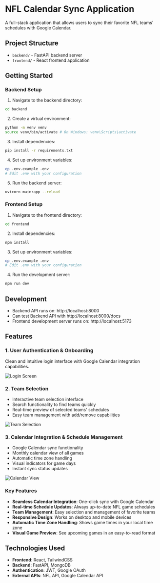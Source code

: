 # NFL Calendar Sync Application

A full-stack application that allows users to sync their favorite NFL teams' schedules with Google Calendar.

## Project Structure
- `backend/` - FastAPI backend server
- `frontend/` - React frontend application

## Getting Started

### Backend Setup
1. Navigate to the backend directory:
```bash
cd backend
```
2. Create a virtual environment:
```bash
python -m venv venv
source venv/bin/activate # On Windows: venv\Scripts\activate
```
3. Install dependencies:
```bash
pip install -r requirements.txt
```
4. Set up environment variables:
```bash
cp .env.example .env
# Edit .env with your configuration
```
5. Run the backend server:
```bash
uvicorn main:app --reload
```

### Frontend Setup
1. Navigate to the frontend directory:
```bash
cd frontend
```
2. Install dependencies:
```bash
npm install
```
3. Set up environment variables:
```bash
cp .env.example .env
# Edit .env with your configuration
```
4. Run the development server:
```bash
npm run dev
```

## Development
- Backend API runs on: http://localhost:8000
- Can test Backend API with http://localhost:8000/docs
- Frontend development server runs on: http://localhost:5173

## Features

### 1. User Authentication & Onboarding
Clean and intuitive login interface with Google Calendar integration capabilities.

![Login Screen](assets/screenshots/login_screen.png)

### 2. Team Selection
- Interactive team selection interface
- Search functionality to find teams quickly
- Real-time preview of selected teams' schedules
- Easy team management with add/remove capabilities

![Team Selection](assets/screenshots/team_selection.png)

### 3. Calendar Integration & Schedule Management
- Google Calendar sync functionality
- Monthly calendar view of all games
- Automatic time zone handling
- Visual indicators for game days
- Instant sync status updates

![Calendar View](assets/screenshots/calendar_view.png)

### Key Features
- **Seamless Calendar Integration**: One-click sync with Google Calendar
- **Real-time Schedule Updates**: Always up-to-date NFL game schedules
- **Team Management**: Easy selection and management of favorite teams
- **Responsive Design**: Works on desktop and mobile devices
- **Automatic Time Zone Handling**: Shows game times in your local time zone
- **Visual Game Preview**: See upcoming games in an easy-to-read format

## Technologies Used
- **Frontend**: React, TailwindCSS
- **Backend**: FastAPI, MongoDB
- **Authentication**: JWT, Google OAuth
- **External APIs**: NFL API, Google Calendar API